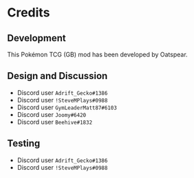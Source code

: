 # Credits

## Development

This Pokémon TCG (GB) mod has been developed by Oatspear.

## Design and Discussion

- Discord user `Adrift_Gecko#1386`
- Discord user `!SteveMPlays#0988`
- Discord user `GymLeaderMatt87#6103`
- Discord user `Joomy#6420`
- Discord user `Beehive#1832`

## Testing

- Discord user `Adrift_Gecko#1386`
- Discord user `!SteveMPlays#0988`
